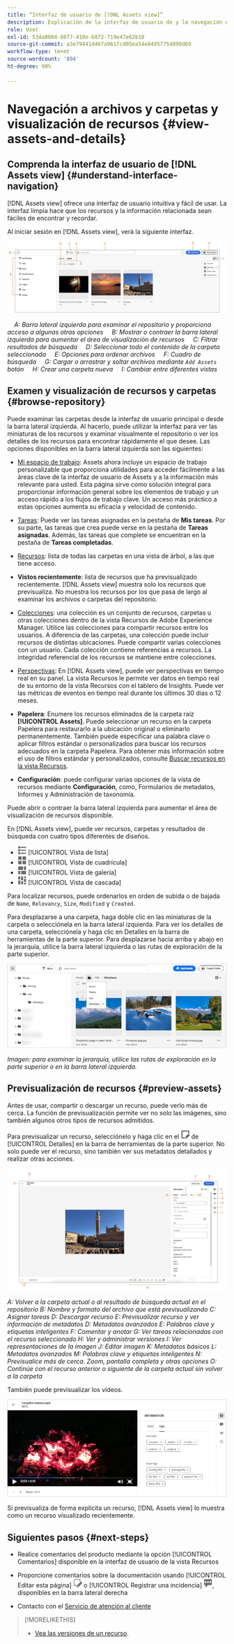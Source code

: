 ```yaml
---
title: “Interfaz de usuario de [!DNL Assets view]”
description: Explicación de la interfaz de usuario de y la navegación en [!DNL Assets view].
role: User
exl-id: 534a8084-88f7-410e-b872-719e47e62b10
source-git-commit: a3e79441d46fa961fcd05ea54e84957754890d69
workflow-type: tm+mt
source-wordcount: '894'
ht-degree: 90%

---
```


# Navegación a archivos y carpetas y visualización de recursos {#view-assets-and-details}

<!-- TBD: Give screenshots of all views with many assets. Zoom out to showcase how the thumbnails/tiles flow on the UI in different views. -->

<!-- TBD: The options in left sidebar may change. Shared with me and Shared by me are missing for now. Update this section as UI is updated. -->

## Comprenda la interfaz de usuario de [!DNL Assets view] {#understand-interface-navigation}

[!DNL Assets view] ofrece una interfaz de usuario intuitiva y fácil de usar. La interfaz limpia hace que los recursos y la información relacionada sean fáciles de encontrar y recordar.

Al iniciar sesión en [!DNL Assets view], verá la siguiente interfaz.

![[!DNL Assets view]Interfaz de usuario](assets/assets-view-interface.png)

    *A: Barra lateral izquierda para examinar el repositorio y proporciona acceso a algunas otras opciones*
    *B: Mostrar o contraer la barra lateral izquierda para aumentar el área de visualización de recursos*
    *C: Filtrar resultados de búsqueda*
    *D: Seleccionar todo el contenido de la carpeta seleccionada*
    *E: Opciones para ordenar archivos*
    *F: Cuadro de búsqueda*
    *G: Cargar o arrastrar y soltar archivos mediante `Add Assets` botón*
    *H: Crear una carpeta nueva*
    *I: Cambiar entre diferentes vistas*

<!-- TBD: Need an embedded video here with narration. It has to be hosted on MPC to be embeddable. -->

## Examen y visualización de recursos y carpetas {#browse-repository}

Puede examinar las carpetas desde la interfaz de usuario principal o desde la barra lateral izquierda. Al hacerlo, puede utilizar la interfaz para ver las miniaturas de los recursos y examinar visualmente el repositorio o ver los detalles de los recursos para encontrar rápidamente el que desee. Las opciones disponibles en la barra lateral izquierda son las siguientes:

* [Mi espacio de trabajo](/help/assets/my-workspace-assets-view.md): Assets ahora incluye un espacio de trabajo personalizable que proporciona utilidades para acceder fácilmente a las áreas clave de la interfaz de usuario de Assets y a la información más relevante para usted. Esta página sirve como solución integral para proporcionar información general sobre los elementos de trabajo y un acceso rápido a los flujos de trabajo clave. Un acceso más práctico a estas opciones aumenta su eficacia y velocidad de contenido.
* [Tareas](/help/assets/my-workspace-assets-view.md): Puede ver las tareas asignadas en la pestaña de **Mis tareas**. Por su parte, las tareas que crea puede verse en la pestaña de **Tareas asignadas**. Además, las tareas que complete se encuentran en la pestaña de **Tareas completadas**.
* [Recursos](/help/assets/manage-organize-assets-view.md): lista de todas las carpetas en una vista de árbol, a las que tiene acceso.
* **Vistos recientemente**: lista de recursos que ha previsualizado recientemente. [!DNL Assets view] muestra solo los recursos que previsualiza. No muestra los recursos por los que pasa de largo al examinar los archivos o carpetas del repositorio.
* [Colecciones](/help/assets/manage-collections-assets-view.md): una colección es un conjunto de recursos, carpetas u otras colecciones dentro de la vista Recursos de Adobe Experience Manager. Utilice las colecciones para compartir recursos entre los usuarios. A diferencia de las carpetas, una colección puede incluir recursos de distintas ubicaciones. Puede compartir varias colecciones con un usuario. Cada colección contiene referencias a recursos. La integridad referencial de los recursos se mantiene entre colecciones.

* [Perspectivas](/help/assets/manage-reports-assets-view.md#view-live-statistics): En [!DNL Assets view], puede ver perspectivas en tiempo real en su panel. La vista Recursos le permite ver datos en tiempo real de su entorno de la vista Recursos con el tablero de Insights. Puede ver las métricas de eventos en tiempo real durante los últimos 30 días o 12 meses.
* **Papelera**: Enumere los recursos eliminados de la carpeta raíz **[!UICONTROL Assets]**. Puede seleccionar un recurso en la carpeta Papelera para restaurarlo a la ubicación original o eliminarlo permanentemente. También puede especificar una palabra clave o aplicar filtros estándar o personalizados para buscar los recursos adecuados en la carpeta Papelera. Para obtener más información sobre el uso de filtros estándar y personalizados, consulte [Buscar recursos en la vista Recursos](/help/assets/search-assets-view.md).
* **Configuración**: puede configurar varias opciones de la vista de recursos mediante **Configuración**, como, Formularios de metadatos, Informes y Administración de taxonomía.

<!-- TBD: Not sure if we want to publish these right now. CC Libs are beta as per Greg.
* **Libraries**: Access to [!DNL Adobe Creative Cloud Team] (CCT) Libraries view. This view is visible only if the user is entitled to CCT Libraries.
-->

<!-- TBD: My Work Space shows task inbox and it is not visible on AEM Cloud Demos as of now. It is the source of truth server hence not documenting My Work Space option for now.
-->

Puede abrir o contraer la barra lateral izquierda para aumentar el área de visualización de recursos disponible.

En [!DNL Assets view], puede ver recursos, carpetas y resultados de búsqueda con cuatro tipos diferentes de diseños.

* ![icono de vista de lista](assets/do-not-localize/list-view.png) [!UICONTROL Vista de lista]
* ![icono de vista de cuadrícula](assets/do-not-localize/grid-view.png) [!UICONTROL Vista de cuadrícula]
* ![icono de vista de galería](assets/do-not-localize/gallery-view.png) [!UICONTROL Vista de galería]
* ![icono de vista de cascada](assets/do-not-localize/waterfall-view.png) [!UICONTROL Vista de cascada]

Para localizar recursos, puede ordenarlos en orden de subida o de bajada de `Name`, `Relevancy`, `Size`, `Modified` y `Created`.

Para desplazarse a una carpeta, haga doble clic en las miniaturas de la carpeta o selecciónela en la barra lateral izquierda. Para ver los detalles de una carpeta, selecciónela y haga clic en Detalles en la barra de herramientas de la parte superior. Para desplazarse hacia arriba y abajo en la jerarquía, utilice la barra lateral izquierda o las rutas de exploración de la parte superior.

![Examen de carpetas](assets/browsing-folders.png)

*Imagen: para examinar la jerarquía, utilice las rutas de exploración en la parte superior o en la barra lateral izquierda.*

## Previsualización de recursos {#preview-assets}

Antes de usar, compartir o descargar un recurso, puede verlo más de cerca. La función de previsualización permite ver no solo las imágenes, sino también algunos otros tipos de recursos admitidos.

Para previsualizar un recurso, selecciónelo y haga clic en el ![icono de detalles](assets/do-not-localize/edit-in-icon.png) de [!UICONTROL Detalles] en la barra de herramientas de la parte superior. No solo puede ver el recurso, sino también ver sus metadatos detallados y realizar otras acciones.

![Previsualización de un recurso](assets/preview-asset-2.png)

*A: Volver a la carpeta actual o al resultado de búsqueda actual en el repositorio*
*B: Nombre y formato del archivo que está previsualizando*
*C: Asignar tareas*
*D: Descargar recurso*
*E: Previsualizar recurso y ver información de metadatos*
*D: Metadatos avanzados*
*E: Palabras clave y etiquetas inteligentes*
*F: Comentar y anotar*
*G: Ver tareas relacionadas con el recurso seleccionado*
*H: Ver y administrar versiones*
*I: Ver representaciones de la imagen*
*J: Editar imagen*
*K: Metadatos básicos*
*L: Metadatos avanzados*
*M: Palabras clave y etiquetas inteligentes*
*N: Previsualice más de cerca. Zoom, pantalla completa y otras opciones*
*O: Continúe con el recurso anterior o siguiente de la carpeta actual sin volver a la carpeta*

También puede previsualizar los vídeos.

![Previsualización de vídeo](assets/preview-video.png)

Si previsualiza de forma explícita un recurso, [!DNL Assets view] lo muestra como un recurso visualizado recientemente.

<!-- TBD: Describe the options.

Explicitly previewed assets are displayed as recently viewed assets. Give screenshot of this.
Other use cases after previewing.
-->

## Siguientes pasos {#next-steps}

* Realice comentarios del producto mediante la opción [!UICONTROL Comentarios] disponible en la interfaz de usuario de la vista Recursos

* Proporcione comentarios sobre la documentación usando [!UICONTROL Editar esta página] ![editar la página](assets/do-not-localize/edit-page.png) o [!UICONTROL Registrar una incidencia] ![crear una incidencia de GitHub](assets/do-not-localize/github-issue.png), disponibles en la barra lateral derecha

* Contacto con el [Servicio de atención al cliente](https://experienceleague.adobe.com/?support-solution=General&amp;lang=es#support)

>[!MORELIKETHIS]
>
>* [Vea las versiones de un recurso](/help/assets/manage-organize-assets-view.md#view-versions).
